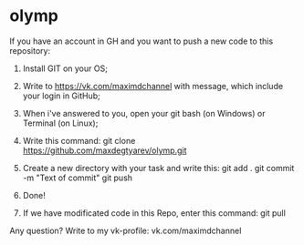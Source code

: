 # olymp

If you have an account in GH and you want to push a new code to this repository:

1.  Install GIT on your OS;
2.  Write to https://vk.com/maximdchannel with message, which include your login in GitHub;
3.  When i've answered to you, open your git bash (on Windows) or Terminal (on Linux);
4.  Write this command:   git clone https://github.com/maxdegtyarev/olymp.git
5.  Create a new directory with your task and write this:
    git add .
    git commit -m "Text of commit"
    git push
    
6.  Done!
7.  If we have modificated code in this Repo, enter this command:
    git pull

Any question? Write to my vk-profile:
    vk.com/maximdchannel
    
